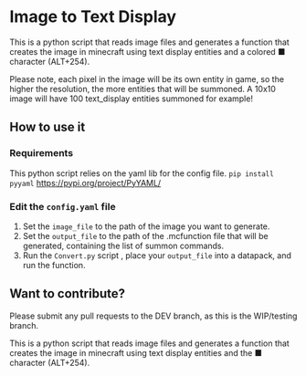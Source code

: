 # Image to Text Display

This is a python script that reads image files and generates a function that creates the image in minecraft using text display entities and a colored ■ character (ALT+254).

Please note, each pixel in the image will be its own entity in game, so the higher the resolution, the more entities that will be summoned. A 10x10 image will have 100 text_display entities summoned for example!

## How to use it

### Requirements
This python script relies on the yaml lib for the config file. `pip install pyyaml` https://pypi.org/project/PyYAML/

### Edit the `config.yaml` file
1. Set the `image_file` to the path of the image you want to generate.
2. Set the `output_file` to the path of the .mcfunction file that will be generated, containing the list of summon commands.
3. Run the `Convert.py` script , place your `output_file` into a datapack, and run the function.

## Want to contribute?
Please submit any pull requests to the DEV branch, as this is the WIP/testing branch.

This is a python script that reads image files and generates a function that creates the image in minecraft using text display entities and the ■ character (ALT+254).
